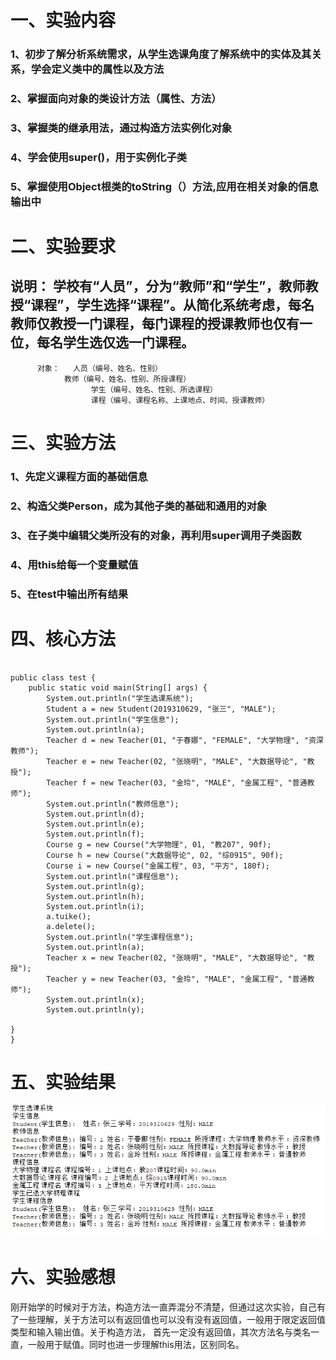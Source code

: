 # 一、实验内容
  ### 1、初步了解分析系统需求，从学生选课角度了解系统中的实体及其关系，学会定义类中的属性以及方法
  ### 2、掌握面向对象的类设计方法（属性、方法）
  ### 3、掌握类的继承用法，通过构造方法实例化对象
  ### 4、学会使用super()，用于实例化子类
  ### 5、掌握使用Object根类的toString（）方法,应用在相关对象的信息输出中

# 二、实验要求
  ## 说明： 学校有“人员”，分为“教师”和“学生”，教师教授“课程”，学生选择“课程”。从简化系统考虑，每名教师仅教授一门课程，每门课程的授课教师也仅有一位，每名学生选仅选一门课程。
          对象：	人员（编号、姓名、性别）
                教师（编号、姓名、性别、所授课程）
			          学生（编号、姓名、性别、所选课程）
			          课程（编号、课程名称、上课地点、时间、授课教师）
                

# 三、实验方法
  ### 1、先定义课程方面的基础信息
  ### 2、构造父类Person，成为其他子类的基础和通用的对象
  ### 3、在子类中编辑父类所没有的对象，再利用super调用子类函数
  ### 4、用this给每一个变量赋值
  ### 5、在test中输出所有结果

# 四、核心方法
``` package thirdjava;

public class test {
    public static void main(String[] args) {
    	System.out.println("学生选课系统");
    	Student a = new Student(2019310629, "张三", "MALE");
        System.out.println("学生信息");
        System.out.println(a);
        Teacher d = new Teacher(01, "于春娜", "FEMALE", "大学物理", "资深教师");
        Teacher e = new Teacher(02, "张晓明", "MALE", "大数据导论", "教授");
        Teacher f = new Teacher(03, "金玲", "MALE", "金属工程", "普通教师");
        System.out.println("教师信息");
        System.out.println(d);
        System.out.println(e);
        System.out.println(f);
        Course g = new Course("大学物理", 01, "教207", 90f);
        Course h = new Course("大数据导论", 02, "综0915", 90f);
        Course i = new Course("金属工程", 03, "平方", 180f);
        System.out.println("课程信息");
        System.out.println(g); 
        System.out.println(h);
        System.out.println(i);
        a.tuike();
        a.delete();
        System.out.println("学生课程信息");
        System.out.println(a);
        Teacher x = new Teacher(02, "张晓明", "MALE", "大数据导论", "教授");
        Teacher y = new Teacher(03, "金玲", "MALE", "金属工程", "普通教师");
        System.out.println(x);
        System.out.println(y);
   
}
}   

```

# 五、实验结果

![结果](https://github.com/3256268435/Java-3/blob/main/%E7%BB%93%E6%9E%9C.png)

# 六、实验感想
刚开始学的时候对于方法，构造方法一直弄混分不清楚，但通过这次实验，自己有了一些理解，关于方法可以有返回值也可以没有没有返回值，一般用于限定返回值类型和输入输出值。关于构造方法，
首先一定没有返回值，其次方法名与类名一直，一般用于赋值。同时也进一步理解this用法，区别同名。
